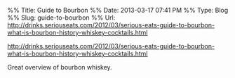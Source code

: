 %% Title: Guide to Bourbon
%% Date: 2013-03-17 07:41 PM
%% Type: Blog
%% Slug: guide-to-bourbon
%% Url: http://drinks.seriouseats.com/2012/03/serious-eats-guide-to-bourbon-what-is-bourbon-history-whiskey-cocktails.html

<p><a href="http://drinks.seriouseats.com/2012/03/serious-eats-guide-to-bourbon-what-is-bourbon-history-whiskey-cocktails.html">http://drinks.seriouseats.com/2012/03/serious-eats-guide-to-bourbon-what-is-bourbon-history-whiskey-cocktails.html</a></p>

<p>Great overview of bourbon whiskey.</p>
